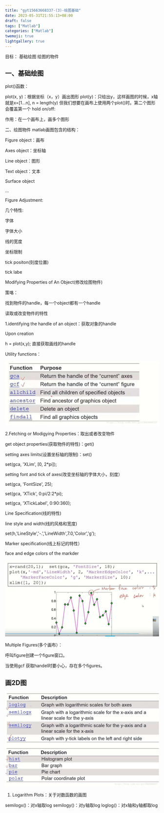 ```yaml
---
title: "gyt15663668337-(3)-绘图基础"
date: 2023-05-31T21:55:13+08:00
draft: false
tags: ["Matlab"]
categories: ["Matlab"]
twemoji: true
lightgallery: true
---
```


目标：
基础绘图
绘图的物件
## 一、基础绘图
plot()函数：

plot(x, y)：根据坐标（x，y）画出图形
plot(y)：只给出y，这样画图的时候，x轴就是x=[1...n], n = length(y)
但我们想要在画布上使用两个plot()时。第二个图形会覆盖第一个
hold on/off:

作用：在一个画布上，画多个图形

二、绘图物件
matlab画图包含的结构：

Figure object：画布

Axes object：坐标轴

Line object：图形

Text object：文本

Surface object

...

Figure Adjustment:

几个特性:

字体

字体大小

线的宽度

坐标限制

tick positon(刻度位置)

tick labe

 Modifying Properties of An Object(修改绘图物件)

策咯：

找到物件的handle，每一个object都有一个handle

读取或改变物件的特性

1.identifying the handle of an object：获取对象的handle

Upon creation

h = plot(x,y); 直接获取画线的handle

Utility functions：

![](./image/2023-05-31-22-13-44.png)

2.Fetching or Modigying Properties：取出或者改变物件

get object properties(获取物件的特性)：get()

setting axes limits(设置坐标轴的限制)：set()

set(gca, 'XLim', [0, 2*pi]);

setting font and tick of axes(改变坐标轴的字体大小，刻度）

set(gca, 'FontSize', 25);

set(gca, 'XTick', 0:pi/2:2*pi);

set(gca, 'XTickLabel', 0:90:360);

Line Specification(线的特性)

line style and width(线的风格和宽度)

set(h,'LineStyle','-.','LineWidth',7.0,'Color','g');

Marker specification(线上标记的特性）

face and edge colors of the markder

![](./image/2023-05-31-22-13-54.png)

Multiple Figures(多个画布）：

呼叫figure创建一个figure窗口。

当使用gcf 获取handel时要小心，存在多个figures。


## 画2D图
![](./image/2023-05-31-22-19-48.png)

1. Logarithm Plots：关于对数函数的画图

semilogx()：对x轴取log
semilogy()：对y轴取log
loglog()：对x轴和y轴都取log

